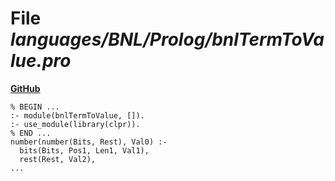 # File _languages/BNL/Prolog/bnlTermToValue.pro_
**[GitHub](https://github.com/softlang/yas/blob/master/languages/BNL/Prolog/bnlTermToValue.pro)**
```
% BEGIN ...
:- module(bnlTermToValue, []).
:- use_module(library(clpr)).
% END ...
number(number(Bits, Rest), Val0) :-
  bits(Bits, Pos1, Len1, Val1),
  rest(Rest, Val2),
...
```
